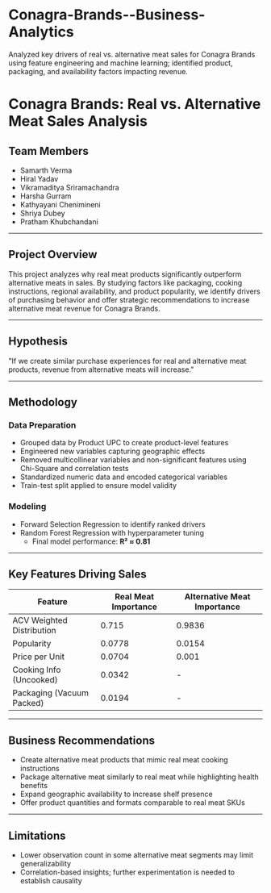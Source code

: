 # Conagra-Brands--Business-Analytics
Analyzed key drivers of real vs. alternative meat sales for Conagra Brands using feature engineering and machine learning; identified product, packaging, and availability factors impacting revenue.

# Conagra Brands: Real vs. Alternative Meat Sales Analysis

## Team Members
- Samarth Verma  
- Hiral Yadav  
- Vikramaditya Sriramachandra  
- Harsha Gurram  
- Kathyayani Chenimineni  
- Shriya Dubey  
- Pratham Khubchandani  

----

## Project Overview
This project analyzes why real meat products significantly outperform alternative meats in sales. By studying factors like packaging, cooking instructions, regional availability, and product popularity, we identify drivers of purchasing behavior and offer strategic recommendations to increase alternative meat revenue for Conagra Brands.

----

## Hypothesis
"If we create similar purchase experiences for real and alternative meat products, revenue from alternative meats will increase."

---

## Methodology

### Data Preparation
- Grouped data by Product UPC to create product-level features  
- Engineered new variables capturing geographic effects  
- Removed multicollinear variables and non-significant features using Chi-Square and correlation tests  
- Standardized numeric data and encoded categorical variables  
- Train-test split applied to ensure model validity  

### Modeling
- Forward Selection Regression to identify ranked drivers  
- Random Forest Regression with hyperparameter tuning  
  - Final model performance: **R² ≈ 0.81**

---

## Key Features Driving Sales

| Feature                    | Real Meat Importance | Alternative Meat Importance |
|---------------------------|----------------------|-----------------------------|
| ACV Weighted Distribution | 0.715                | 0.9836                      |
| Popularity                | 0.0778               | 0.0154                      |
| Price per Unit            | 0.0704               | 0.001                       |
| Cooking Info (Uncooked)   | 0.0342               | -                           |
| Packaging (Vacuum Packed) | 0.0194               | -                           |

---

## Business Recommendations

- Create alternative meat products that mimic real meat cooking instructions  
- Package alternative meat similarly to real meat while highlighting health benefits  
- Expand geographic availability to increase shelf presence  
- Offer product quantities and formats comparable to real meat SKUs  

---

## Limitations

- Lower observation count in some alternative meat segments may limit generalizability  
- Correlation-based insights; further experimentation is needed to establish causality  
